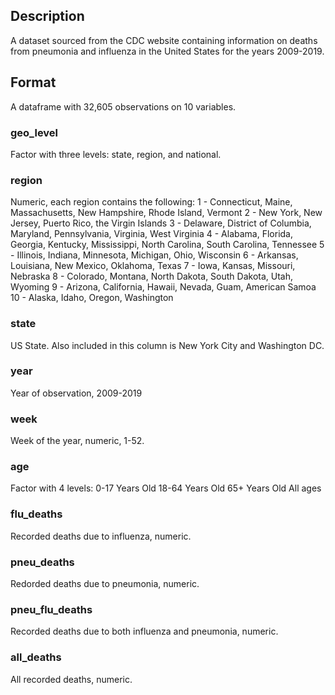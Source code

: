 ## Description

A dataset sourced from the CDC website containing information on deaths from pneumonia and influenza in the United States for the years 2009-2019. 

## Format

A dataframe with 32,605 observations on 10 variables.

### geo_level
Factor with three levels: state, region, and national.

### region
Numeric, each region contains the following:
1 - Connecticut, Maine, Massachusetts, New Hampshire, Rhode Island, Vermont
2 - New York, New Jersey, Puerto Rico, the Virgin Islands
3 - Delaware, District of Columbia, Maryland, Pennsylvania, Virginia, West Virginia
4 - Alabama, Florida, Georgia, Kentucky, Mississippi, North Carolina, South Carolina, Tennessee
5 - Illinois, Indiana, Minnesota, Michigan, Ohio, Wisconsin
6 - Arkansas, Louisiana, New Mexico, Oklahoma, Texas
7 - Iowa, Kansas, Missouri, Nebraska
8 - Colorado, Montana, North Dakota, South Dakota, Utah, Wyoming
9 - Arizona, California, Hawaii, Nevada, Guam, American Samoa
10 - Alaska, Idaho, Oregon, Washington

### state
US State. Also included in this column is New York City and Washington DC. 

### year
Year of observation, 2009-2019

### week
Week of the year, numeric, 1-52.

### age
Factor with 4 levels:
0-17 Years Old
18-64 Years Old
65+ Years Old
All ages

### flu_deaths
Recorded deaths due to influenza, numeric.

### pneu_deaths
Redorded deaths due to pneumonia, numeric.

### pneu_flu_deaths
Recorded deaths due to both influenza and pneumonia, numeric.

### all_deaths
All recorded deaths, numeric.